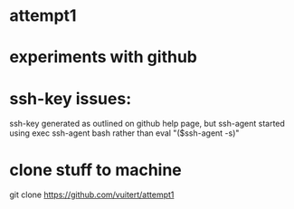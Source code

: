 # attempt1
# experiments with github
# ssh-key issues:
ssh-key generated as outlined on github help page, but ssh-agent started using exec ssh-agent bash rather than eval "($ssh-agent -s)"

# clone stuff to machine
 git clone https://github.com/vuitert/attempt1

